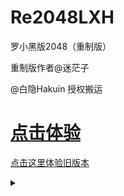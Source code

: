 # Re2048LXH
罗小黑版2048（重制版）

重制版作者@迷茫子

@白隐Hakuin 授权搬运

# [点击体验](https://2048lxh.HK256.top)

[点击这里体验旧版本](https://2048lxh.HK256.top/old-version)



<details><summary></summary>

<p>

[反正这个地方铁定没人看见而且还折叠起来了就在这里胡写了诶嘿嘿就算本人来了也肯定看不见的哈哈害！](http://wap.bjdcfy.com/qita/dygysyg/2017-12/1165683.html#pay)

</p> </details>

